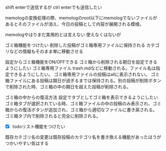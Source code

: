 <!-- memo-id: 019a337e-e0eb-760d-9d55-9b92961d6af9, timestamp: 2025-10-30T05:02:24.491Z, category: "selfmade", template: "{{content}}" -->
shift enterで送信するが
ctrl enterでも送信したい
<!-- memo-id: 019a3352-1902-70da-8b0b-d83c5e32826a, timestamp: 2025-10-30T04:13:29.730Z, category: "selfmade", template: "{{content}}" -->
memologの変換処理の際、memologのroot以下にmemologでないファイルがあるとそのファイルが消え、今日の投稿として内容が展開される模様。
<!-- memo-id: 019a336a-d177-7759-bb6d-8111a413bee2, timestamp: 2025-10-30T04:40:29.815Z, category: "selfmade", template: "{{content}}" -->
memologやはりまだ実用的とは言えない
使えなくはないが
<!-- memo-id: 019a338d-6309-737a-ab90-869af9591541, timestamp: 2025-10-30T05:18:15.305Z, category: "selfmade", template: "{{content}}" -->
ゴミ箱機能をつけたい
削除した投稿がゴミ箱専用ファイルに保持される
カテゴリなどの情報もそのまま単に移動させる

設定からゴミ箱機能をON/OFFできる
ゴミ箱から削除される期日を設定できるようにしたい
ゴミ箱専用ファイル trash.mdなどに移動される。ファイル名は指定できるようにしたい。
ゴミ箱専用ファイルの投稿はallに表示されない。
ゴミ箱ファイルにある投稿は期日が過ぎるまでは保持される。別の投稿が削除ボタンで削除された時、ゴミ箱の中の期日を超えた投稿が削除される。

ゴミ箱の中からの復活方法
設定でタブとしてゴミ箱を表示できるようにしたい
ゴミ箱タブが選択されている時、ゴミ箱ファイルの中の投稿のみ表示され、ゴミ箱からの復活ボタンが追加され、ゴミ箱から適切なファイルに書き戻される。
ゴミ箱タブ内で削除されると完全に削除される。
<!-- memo-id: 019a337e-99e8-74f9-bc12-8e0081bd3557, timestamp: 2025-10-30T05:02:06.312Z, category: "selfmade", template: "{{content}}" -->
- [x] todoリスト機能をつけたい
<!-- memo-id: 019a337e-4108-75e2-ba3c-441d8cd2e691, timestamp: 2025-10-30T05:01:43.560Z, category: "selfmade", template: "{{content}}" -->
既存カテゴリ名の変更は既存投稿のカテゴリ名を書き換える機能があったほうがつかいやすい気はする
